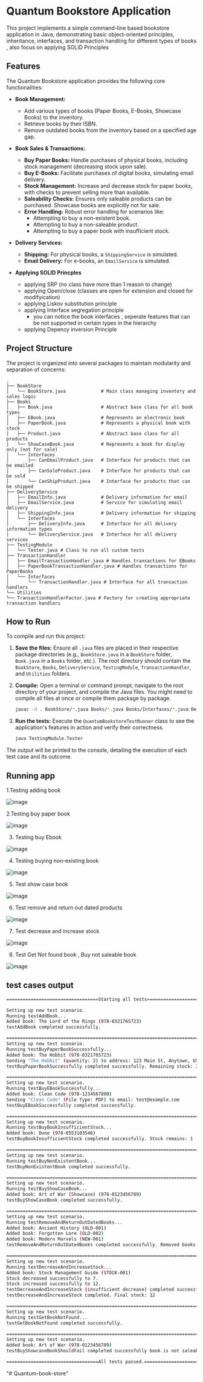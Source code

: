 # Quantum Bookstore Application
This project implements a simple command-line based bookstore application in Java, demonstrating basic object-oriented principles, inheritance, interfaces, and transaction handling for different types of books , also focus on applying SOLID Principles 
## Features

The Quantum Bookstore application provides the following core functionalities:

* **Book Management:**
    * Add various types of books (Paper Books, E-Books, Showcase Books) to the inventory.
    * Retrieve books by their ISBN.
    * Remove outdated books from the inventory based on a specified age gap.

* **Book Sales & Transactions:**
    * **Buy Paper Books:** Handle purchases of physical books, including stock management (decreasing stock upon sale).
    * **Buy E-Books:** Facilitate purchases of digital books, simulating email delivery.
    * **Stock Management:** Increase and decrease stock for paper books, with checks to prevent selling more than available.
    * **Saleability Checks:** Ensures only saleable products can be purchased. Showcase books are explicitly not for sale.
    * **Error Handling:** Robust error handling for scenarios like:
        * Attempting to buy a non-existent book.
        * Attempting to buy a non-saleable product.
        * Attempting to buy a paper book with insufficient stock.

* **Delivery Services:**
    * **Shipping:** For physical books, a `ShippingService` is simulated.
    * **Email Delivery:** For e-books, an `EmailService` is simulated.

* **Applying SOLID Princples**
    * applying SRP (no class have more than 1 reason to change)
    * applying Open/close (classes are open for extension and closed for modifyication)
    * applying Liskov substitution principle
    * applying Interface segregation principle
         * you can notice the book interfaces , seperate features that can be not supported in certain types in the hierarchy
    * applying Depency inversion Principle
 
  
## Project Structure

The project is organized into several packages to maintain modularity and separation of concerns:

```
.
├── BookStore
│   └── BookStore.java             # Main class managing inventory and sales logic
├── Books
│   ├── Book.java                  # Abstract base class for all book types
│   ├── EBook.java                 # Represents an electronic book
│   ├── PaperBook.java             # Represents a physical book with stock
│   ├── Product.java               # Abstract base class for all products
│   └── ShowCaseBook.java          # Represents a book for display only (not for sale)
│   └── Interfaces
│       ├── CanEmailProduct.java   # Interface for products that can be emailed
│       ├── CanSaleProduct.java    # Interface for products that can be sold
│       └── CanShipProduct.java    # Interface for products that can be shipped
├── DeliveryService
│   ├── EmailInfo.java             # Delivery information for email
│   ├── EmailService.java          # Service for simulating email delivery
│   ├── ShippingInfo.java          # Delivery information for shipping
│   └── Interfaces
│       ├── DeliveryInfo.java      # Interface for all delivery information types
│       └── DeliveryService.java   # Interface for all delivery services
├── TestingModule
│   └── Tester.java # Class to run all custom tests
├── TransactionHandler
│   ├── EmailTransactionHandler.java # Handles transactions for EBooks
│   ├── PaperBookTransactionHandler.java # Handles transactions for PaperBooks
│   └── Interfaces
│       └── TransactionHandler.java # Interface for all transaction handlers
└── Utilities
└── TransactionHandlerFactor.java # Factory for creating appropriate transaction handlers

```

## How to Run

To compile and run this project:

1.  **Save the files:** Ensure all `.java` files are placed in their respective package directories (e.g., `BookStore.java` in a `BookStore` folder, `Book.java` in a `Books` folder, etc.). The root directory should contain the `BookStore`, `Books`, `DeliveryService`, `TestingModule`, `TransactionHandler`, and `Utilities` folders.

2.  **Compile:** Open a terminal or command prompt, navigate to the root directory of your project, and compile the Java files. You might need to compile all files at once or compile them package by package.

    ```bash
    javac -d . BookStore/*.java Books/*.java Books/Interfaces/*.java DeliveryService/*.java DeliveryService/Interfaces/*.java TransactionHandler/*.java TransactionHandler/Interfaces/*.java Utilities/*.java TestingModule/*.java
    ```
3.  **Run the tests:** Execute the `QuantumBookstoreTestRunner` class to see the application's features in action and verify their correctness.

    ```bash
    java TestingModule.Tester
    ```

The output will be printed to the console, detailing the execution of each test case and its outcome.

## Running app
1.Testing adding book


![image](https://github.com/user-attachments/assets/141cebe4-fdc4-4046-9766-1b30b4ab2169)



2.Testing buy paper book



![image](https://github.com/user-attachments/assets/6598517f-89ce-44cd-bb0b-8cb6ec760a91)



3. Testing buy Ebook



![image](https://github.com/user-attachments/assets/47c1b26a-4aef-4fc7-b646-2a18eee72241)



4. Testing buying non-existing book


![image](https://github.com/user-attachments/assets/d8ff5e26-e2bf-4cee-878c-88aef96290a2)



5. Test show case book


![image](https://github.com/user-attachments/assets/fe727e50-ae56-4847-aca3-346b569d1ec5)



6. Test remove and return out dated products


![image](https://github.com/user-attachments/assets/68b58fda-49ca-4e76-9fc2-0146d73b6b8e)



7. Test decrease and increase stock


![image](https://github.com/user-attachments/assets/e398aa6d-a69d-4a0c-bc0b-2c85e282410f)



8. Test Get Not found book , Buy not saleable book



![image](https://github.com/user-attachments/assets/597bdde0-d8e3-44b3-a5c0-5c468fcd6d8b)



## test cases output

```bash
==================================Starting all tests==================================

Setting up new test scenario.
Running testAddBook...
Added book: The Lord of the Rings (978-0321765723)
testAddBook completed successfully.

======================================================================================
Setting up new test scenario.
Running testBuyPaperBookSuccessfully...
Added book: The Hobbit (978-0321765723)
Sending "The Hobbit" (quantity: 2) to address: 123 Main St, Anytown, USA
testBuyPaperBookSuccessfully completed successfully. Remaining stock: 3

======================================================================================
Setting up new test scenario.
Running testBuyEBookSuccessfully...
Added book: Clean Code (978-1234567890)
Sending "Clean Code" (File Type: PDF) to email: test@example.com
testBuyEBookSuccessfully completed successfully.

======================================================================================
Setting up new test scenario.
Running testBuyBookInsufficientStock...
Added book: Dune (978-0553103546)
testBuyBookInsufficientStock completed successfully. Stock remains: 1

======================================================================================
Setting up new test scenario.
Running testBuyNonExistentBook...
testBuyNonExistentBook completed successfully.

======================================================================================
Setting up new test scenario.
Running testBuyShowCaseBook...
Added book: Art of War (Showcase) (978-0123456789)
testBuyShowCaseBook completed successfully.

======================================================================================
Setting up new test scenario.
Running testRemoveAndReturnOutDatedBooks...
Added book: Ancient History (OLD-001)
Added book: Forgotten Lore (OLD-002)
Added book: Modern Marvels (NEW-001)
testRemoveAndReturnOutDatedBooks completed successfully. Removed books count: 2

======================================================================================
Setting up new test scenario.
Running testDecreaseAndIncreaseStock...
Added book: Stock Management Guide (STOCK-001)
Stock decreased successfully to 7.
Stock increased successfully to 12.
testDecreaseAndIncreaseStock (insufficient decrease) completed successfully. Stock remains: 12
testDecreaseAndIncreaseStock completed. Final stock: 12

======================================================================================
Setting up new test scenario.
Running testGetBookNotFound...
testGetBookNotFound completed successfully.

======================================================================================
Setting up new test scenario.
Added book: Art of War (978-0123456789)
testBuyShowcaseBookShouldFail completed successfully book is not saleable

==================================All tests passed.==================================
```
"# Quantum-book-store" 
